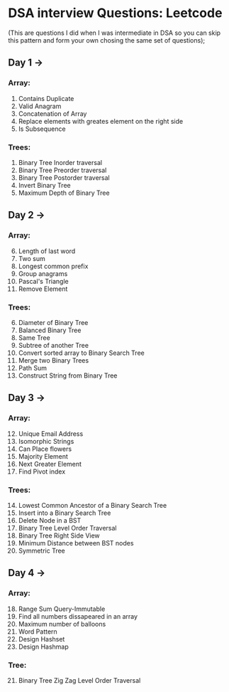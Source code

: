 # DSA interview Questions: Leetcode
(This are questions I did when I was intermediate in DSA so you can skip this pattern and form your own chosing the same set of questions);

## Day 1 ->

### Array:
1. Contains Duplicate
2. Valid Anagram
3. Concatenation of Array
4. Replace elements with greates element on the right side
5. Is Subsequence

### Trees:
1. Binary Tree Inorder traversal
2. Binary Tree Preorder traversal
3. Binary Tree Postorder traversal
4. Invert Binary Tree
5. Maximum Depth of Binary Tree 


## Day 2 ->

### Array:
6. Length of last word
7. Two sum
8. Longest common prefix
9. Group anagrams
10. Pascal's Triangle
11. Remove Element

### Trees:
6. Diameter of Binary Tree
7. Balanced Binary Tree
8. Same Tree
9. Subtree of another Tree
10. Convert sorted array to Binary Search Tree
11. Merge two Binary Trees
12. Path Sum
13. Construct String from Binary Tree


## Day 3 -> 

### Array:
12. Unique Email Address
13. Isomorphic Strings
14. Can Place flowers
15. Majority Element
16. Next Greater Element
17. Find Pivot index

### Trees:
14. Lowest Common Ancestor of a Binary Search Tree
15. Insert into a Binary Search Tree
16. Delete Node in a BST
17. Binary Tree Level Order Traversal
18. Binary Tree Right Side View
19. Minimum Distance between BST nodes
20. Symmetric Tree


## Day 4 ->

### Array:
18. Range Sum Query-Immutable
19. Find all numbers dissapeared in an array
20. Maximum number of balloons
21. Word Pattern
22. Design Hashset
23. Design Hashmap

### Tree:
21. Binary Tree Zig Zag Level Order Traversal